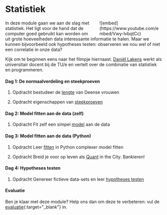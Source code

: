 <style>
div.embed
{
	margin:0 ! important;
}
</style>

# Statistiek

<div style="width: 40%; float:right; margin-left: 2em;">
![embed](https://www.youtube.com/embed/Vwy-lvbqtCc)
</div>

In deze module gaan we aan de slag met statistiek. Het ligt voor de hand dat de computer goed gebruikt kan worden om uit grote hoeveelheden data interessante informatie te halen. Maar we kunnen bijvoorbeeld ook hypotheses testen: observeren we nou wel of niet een correlatie in onze data?

Kijk om te beginnen eens naar het filmpje hiernaast. [Daniël Lakens](https://www.tue.nl/en/university/departments/industrial-engineering-innovation-sciences/the-department/staff/detail/ep/e/d/ep-uid/20091001/) werkt als universitair docent bij de TU/e en vertelt over de combinatie van statistiek en programmeren.

#### Dag 1: De normaalverdeling en steekproeven

1. 	<span class="label label-primary">Opdracht</span> bestudeer de [lengte](/statistiek/normaalverdeling) van Deense vrouwen

2.	<span class="label label-primary">Opdracht</span> eigenschappen van [steekproeven](/statistiek/steekproeven)

#### Dag 2: Model fitten aan de data (zelf)

1. <span class="label label-primary">Opdracht</span> Fit zelf een simpel [model](/statistiek/fittenzelf) aan de data

#### Dag 3: Model fitten aan de data (Python)

1. <span class="label label-primary">Opdracht</span> Leer [fitten](/statistiek/fittenpython) in Python complexer model fitten
	
2. <span class="label label-primary">Opdracht</span> Breid je voor op leven als [Quant](/statistiek/quant) in the City. Bankieren!
	
#### Dag 4: Hypotheses testen

1.	<span class="label label-primary">Opdracht</span> Genereer fictieve data-sets en leer [hypotheses testen](/statistiek/hypothesetesten)

#### Evaluatie

Ben je klaar met deze module? Help ons dan om deze te verbeteren: vul de [evaluatie](https://goo.gl/forms/XP9ccEjH8A3V7q4O2){:target="_blank"} in.
